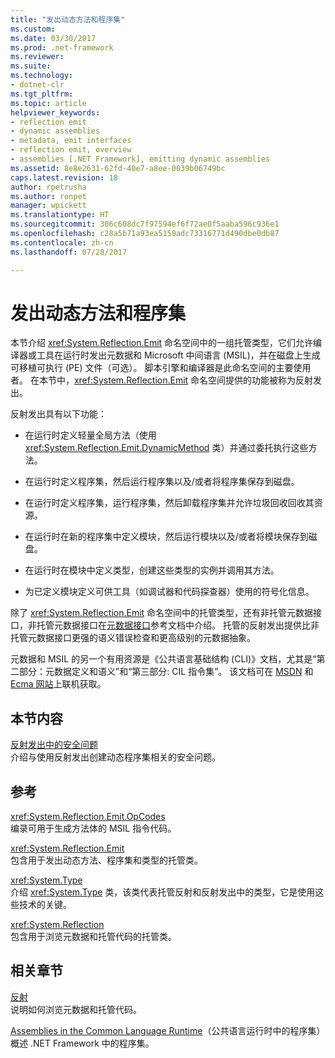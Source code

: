 ```yaml
---
title: "发出动态方法和程序集"
ms.custom: 
ms.date: 03/30/2017
ms.prod: .net-framework
ms.reviewer: 
ms.suite: 
ms.technology:
- dotnet-clr
ms.tgt_pltfrm: 
ms.topic: article
helpviewer_keywords:
- reflection emit
- dynamic assemblies
- metadata, emit interfaces
- reflection emit, overview
- assemblies [.NET Framework], emitting dynamic assemblies
ms.assetid: 8e8e2631-62fd-40e7-a8ee-0039b06749bc
caps.latest.revision: 18
author: rpetrusha
ms.author: ronpet
manager: wpickett
ms.translationtype: HT
ms.sourcegitcommit: 306c608dc7f97594ef6f72ae0f5aaba596c936e1
ms.openlocfilehash: c28a5b71a93ea5159adc73316771d490dbe0db87
ms.contentlocale: zh-cn
ms.lasthandoff: 07/28/2017

---
```

# <a name="emitting-dynamic-methods-and-assemblies"></a>发出动态方法和程序集
本节介绍 <xref:System.Reflection.Emit> 命名空间中的一组托管类型，它们允许编译器或工具在运行时发出元数据和 Microsoft 中间语言 (MSIL)，并在磁盘上生成可移植可执行 (PE) 文件（可选）。 脚本引擎和编译器是此命名空间的主要使用者。 在本节中，<xref:System.Reflection.Emit> 命名空间提供的功能被称为反射发出。  
  
 反射发出具有以下功能：  
  
-   在运行时定义轻量全局方法（使用 <xref:System.Reflection.Emit.DynamicMethod> 类）并通过委托执行这些方法。  
  
-   在运行时定义程序集，然后运行程序集以及/或者将程序集保存到磁盘。  
  
-   在运行时定义程序集，运行程序集，然后卸载程序集并允许垃圾回收回收其资源。  
  
-   在运行时在新的程序集中定义模块，然后运行模块以及/或者将模块保存到磁盘。  
  
-   在运行时在模块中定义类型，创建这些类型的实例并调用其方法。  
  
-   为已定义模块定义可供工具（如调试器和代码探查器）使用的符号化信息。  
  
 除了 <xref:System.Reflection.Emit> 命名空间中的托管类型，还有非托管元数据接口，非托管元数据接口在[元数据接口](../../../docs/framework/unmanaged-api/metadata/metadata-interfaces.md)参考文档中介绍。 托管的反射发出提供比非托管元数据接口更强的语义错误检查和更高级别的元数据抽象。  
  
 元数据和 MSIL 的另一个有用资源是《公共语言基础结构 (CLI)》文档，尤其是“第二部分：元数据定义和语义”和“第三部分: CIL 指令集”。 该文档可在 [MSDN](http://go.microsoft.com/fwlink/?LinkID=65555) 和 [Ecma 网站](http://go.microsoft.com/fwlink/?LinkId=116487)上联机获取。  
  
## <a name="in-this-section"></a>本节内容  
 [反射发出中的安全问题](../../../docs/framework/reflection-and-codedom/security-issues-in-reflection-emit.md)  
 介绍与使用反射发出创建动态程序集相关的安全问题。  
  
## <a name="reference"></a>参考  
 <xref:System.Reflection.Emit.OpCodes>  
 编录可用于生成方法体的 MSIL 指令代码。  
  
 <xref:System.Reflection.Emit>  
 包含用于发出动态方法、程序集和类型的托管类。  
  
 <xref:System.Type>  
 介绍 <xref:System.Type> 类，该类代表托管反射和反射发出中的类型，它是使用这些技术的关键。  
  
 <xref:System.Reflection>  
 包含用于浏览元数据和托管代码的托管类。  
  
## <a name="related-sections"></a>相关章节  
 [反射](../../../docs/framework/reflection-and-codedom/reflection.md)  
 说明如何浏览元数据和托管代码。  
  
 [Assemblies in the Common Language Runtime](../../../docs/framework/app-domains/assemblies-in-the-common-language-runtime.md)（公共语言运行时中的程序集）  
 概述 .NET Framework 中的程序集。

